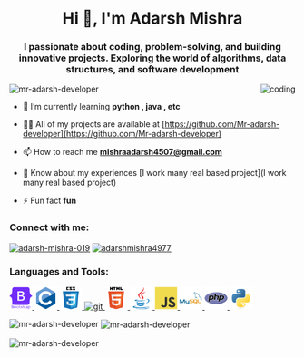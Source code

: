 <h1 align="center">Hi 👋, I'm Adarsh Mishra</h1>
<h3 align="center">I passionate about coding, problem-solving, and building innovative projects. Exploring the world of algorithms, data structures, and software development</h3>
 
<img align ="right" alt="coding" src="https://i.makeagif.com/media/4-05-2022/FvBVst.gif">
<p align="left"> <img src="https://komarev.com/ghpvc/?username=mr-adarsh-developer&label=Profile%20views&color=0e75b6&style=flat" alt="mr-adarsh-developer" /> </p>

- 🌱 I’m currently learning **python , java , etc**

- 👨‍💻 All of my projects are available at [https://github.com/Mr-adarsh-developer](https://github.com/Mr-adarsh-developer)

- 📫 How to reach me **mishraadarsh4507@gmail.com**

- 📄 Know about my experiences [I work many real based project](I work many real based project)

- ⚡ Fun fact **fun**

<h3 align="left">Connect with me:</h3>
<p align="left">
<a href="https://linkedin.com/in/adarsh-mishra-019" target="blank"><img align="center" src="https://raw.githubusercontent.com/rahuldkjain/github-profile-readme-generator/master/src/images/icons/Social/linked-in-alt.svg" alt="adarsh-mishra-019" height="30" width="40" /></a>
<a href="https://instagram.com/adarshmishra4977" target="blank"><img align="center" src="https://raw.githubusercontent.com/rahuldkjain/github-profile-readme-generator/master/src/images/icons/Social/instagram.svg" alt="adarshmishra4977" height="30" width="40" /></a>
</p>

<h3 align="left">Languages and Tools:</h3>
<p align="left"> <a href="https://getbootstrap.com" target="_blank" rel="noreferrer"> <img src="https://raw.githubusercontent.com/devicons/devicon/master/icons/bootstrap/bootstrap-plain-wordmark.svg" alt="bootstrap" width="40" height="40"/> </a> <a href="https://www.cprogramming.com/" target="_blank" rel="noreferrer"> <img src="https://raw.githubusercontent.com/devicons/devicon/master/icons/c/c-original.svg" alt="c" width="40" height="40"/> </a> <a href="https://www.w3schools.com/css/" target="_blank" rel="noreferrer"> <img src="https://raw.githubusercontent.com/devicons/devicon/master/icons/css3/css3-original-wordmark.svg" alt="css3" width="40" height="40"/> </a> <a href="https://git-scm.com/" target="_blank" rel="noreferrer"> <img src="https://www.vectorlogo.zone/logos/git-scm/git-scm-icon.svg" alt="git" width="40" height="40"/> </a> <a href="https://www.w3.org/html/" target="_blank" rel="noreferrer"> <img src="https://raw.githubusercontent.com/devicons/devicon/master/icons/html5/html5-original-wordmark.svg" alt="html5" width="40" height="40"/> </a> <a href="https://www.java.com" target="_blank" rel="noreferrer"> <img src="https://raw.githubusercontent.com/devicons/devicon/master/icons/java/java-original.svg" alt="java" width="40" height="40"/> </a> <a href="https://developer.mozilla.org/en-US/docs/Web/JavaScript" target="_blank" rel="noreferrer"> <img src="https://raw.githubusercontent.com/devicons/devicon/master/icons/javascript/javascript-original.svg" alt="javascript" width="40" height="40"/> </a> <a href="https://www.mysql.com/" target="_blank" rel="noreferrer"> <img src="https://raw.githubusercontent.com/devicons/devicon/master/icons/mysql/mysql-original-wordmark.svg" alt="mysql" width="40" height="40"/> </a> <a href="https://www.php.net" target="_blank" rel="noreferrer"> <img src="https://raw.githubusercontent.com/devicons/devicon/master/icons/php/php-original.svg" alt="php" width="40" height="40"/> </a> <a href="https://www.python.org" target="_blank" rel="noreferrer"> <img src="https://raw.githubusercontent.com/devicons/devicon/master/icons/python/python-original.svg" alt="python" width="40" height="40"/> </a> </p>

<p><img align="left" src="https://github-readme-stats.vercel.app/api/top-langs?username=mr-adarsh-developer&show_icons=true&locale=en&layout=compact" alt="mr-adarsh-developer" /></p>

<p>&nbsp;<img align="center" src="https://github-readme-stats.vercel.app/api?username=mr-adarsh-developer&show_icons=true&locale=en" alt="mr-adarsh-developer" /></p>

<p><img align="center" src="https://github-readme-streak-stats.herokuapp.com/?user=mr-adarsh-developer&" alt="mr-adarsh-developer" /></p>
